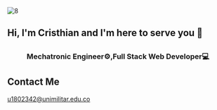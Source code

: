 ![8](https://user-images.githubusercontent.com/33847674/137425324-20e785b8-fd62-49f3-9a68-b3126a1322dc.jpg)

## Hi, I'm Cristhian and I'm here to serve you 👋
## <h3 align="center">Mechatronic Engineer⚙️,Full Stack Web Developer💻</h3>

## Contact Me
u1802342@unimilitar.edu.co


<!--
**cristhiancao9/cristhiancao9** is a ✨ _special_ ✨ repository because its `README.md` (this file) appears on your GitHub profile.

Here are some ideas to get you started:

- 🔭 I’m currently working on ...
- 🌱 I’m currently learning ...
- 👯 I’m looking to collaborate on ...
- 🤔 I’m looking for help with ...
- 💬 Ask me about ...
- 📫 How to reach me: ...
- 😄 Pronouns: ...
- ⚡ Fun fact: ...
-->
